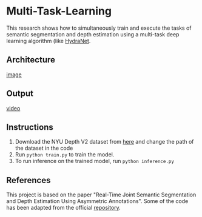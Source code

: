 # Multi-Task-Learning

This research shows how to simultaneously train and execute the tasks of semantic segmentation and depth estimation using a multi-task deep learning algorithm (like [HydraNet](https://openaccess.thecvf.com/content_cvpr_2018/papers/Mullapudi_HydraNets_Specialized_Dynamic_CVPR_2018_paper.pdf).

## Architecture

[image](./output/arch.jpeg)

## Output

[video](./output/out.mp4)

## Instructions

1. Download the NYU Depth V2 dataset from [here](https://cs.nyu.edu/~silberman/datasets/nyu_depth_v2.html) and change the path of the dataset in the code </br>
2. Run ```python train.py``` to train the model. </br>
3. To run inference on the trained model, run ```python inference.py```</br>

## References
This project is based on the paper "Real-Time Joint Semantic Segmentation and Depth Estimation Using Asymmetric Annotations". Some of the code has been adapted from the official [repository](https://github.com/DrSleep/multi-task-refinenet).